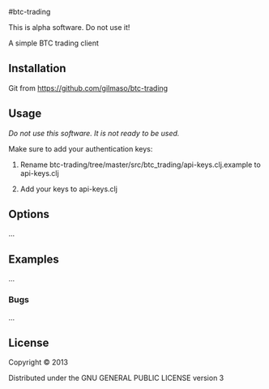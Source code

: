 #btc-trading

This is alpha software. Do not use it!

A simple BTC trading client

## Installation

Git from https://github.com/gilmaso/btc-trading

## Usage

*Do not use this software. It is not ready to be used.*


Make sure to add your authentication keys:

1. Rename btc-trading/tree/master/src/btc_trading/api-keys.clj.example to api-keys.clj

2. Add your keys to api-keys.clj

## Options

...

## Examples

...

### Bugs

...

## License

Copyright © 2013

Distributed under the GNU GENERAL PUBLIC LICENSE version 3
